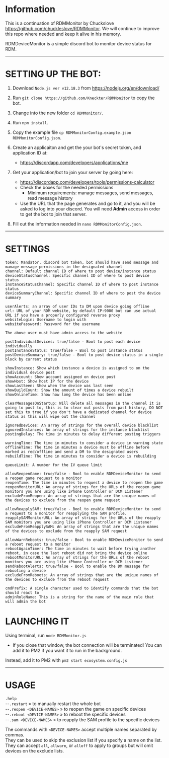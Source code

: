 # Information

This is a continuation of RDMMonitor by Chuckslove <https://github.com/chuckleslove/RDMMonitor>. We will continue to improve this repo where needed and keep it alive in his memory.

RDMDeviceMonitor is a simple discord bot to monitor device status for RDM.

<hr />

# SETTING UP THE BOT:

1. Download `Node.js ver v12.18.3` from https://nodejs.org/en/download/

2. Run `git clone https://github.com/Kneckter/RDMMonitor` to copy the bot.

3. Change into the new folder `cd RDMMonitor/`.

4. Run `npm install`.

5. Copy the example file `cp RDMMonitorConfig.example.json RDMMonitorConfig.json`.

6. Create an applicaiton and get the your bot's secret token, and application ID at:
   * https://discordapp.com/developers/applications/me

7. Get your application/bot to join your server by going here:
   * https://discordapp.com/developers/tools/permissions-calculator
   * Check the boxes for the needed permissions
     * Minimum requirements: manage messages, send messages, read message history
   * Use the URL that the page generates and go to it, and you will be asked to log into your discord. You will need **Admin** access in order to get the bot to join that server.

8. Fill out the information needed in `nano RDMMonitorConfig.json`.

<hr />

# SETTINGS
```
token: Mandator, discord bot token, bot should have send message and manage message permissions in the designated channel
channel: Default channel ID of where to post device/instance status
deviceStatusChannel: Specific channel ID of where to post device status
instanceStatusChannel: Specific channel ID of where to post instance status
deviceSummaryChannel: Specific channel ID of where to post the device summary

userAlerts: an array of user IDs to DM upon device going offline
url: URL of your RDM website, by default IP:9000 but can use actual URL if you have a properly configured reverse proxy
websiteLogin: Username to login with
websitePassword: Password for the username

The above user must have admin access to the website

postIndividualDevices: true/false - Bool to post each device individually
postInstanceStatus: true/false - Bool to post instance status
postDeviceSummary: true/false - Bool to post device status in a single block by current status

showInstance: Show which instance a device is assigned to on the individual device post
showAccount: Show account assigned on device post
showHost: Show host IP for the device
showLastSeen: Show when the device was last seen
showBuildCount: Show the amount of times a device rebuilt
showOnlineTime: Show how long the device has been online

clearMessagesOnStartup: Will delete all messages in the channel it is going to post to, this is to clear out posts from past history, DO NOT set this to true if you don't have a dedicated channel for device status as this will wipe out the channel

ignoredDevices: An array of strings for the overall device blacklist
ignoredInstances: An array of strings for the instance blacklist
postingDelay: The time in minutes to delay different posting triggers

warningTime: The time in minutes to consider a device in warning state
offlineTime: The time in minutes a device must be offline before marked as red/offline and send a DM to the designated users
rebuildTime: The time in minutes to consider a device is rebuilding

queueLimit: A number for the IV queue limit

allowReopenGame: true/false - Bool to enable RDMDeviceMonitor to send a reopen game request to a monitor
reopenTime: The time in minutes to request a device to reopen the game
reopenMonitorURL: An array of strings for the URLs of the reopen game monitors you are using like iPhone Controller or DCM Listener
excludeFromReopen: An array of strings that are the unique names of the devices to exclude from the reopen game request

allowReapplySAM: true/false - Bool to enable RDMDeviceMonitor to send a request to a monitor for reapplying the SAM profile.
reapplySAMMonitorURL: An array of strings for the URLs of the reapply SAM monitors you are using like iPhone Controller or DCM Listener
excludeFromReapplySAM: An array of strings that are the unique names of the devices to exclude from the reapply SAM request

allowWarnReboots: true/false - Bool to enable RDMDeviceMonitor to send a reboot request to a monitor
rebootAgainTimer: The time in minutes to wait before trying another reboot, in case the last reboot did not bring the device online
rebootMonitorURL: An array of strings for the URLs of the reboot monitors you are using like iPhone Controller or DCM Listener
sendRebootAlerts: true/false - Bool to enable the DM message for rebooting a device
excludeFromReboots: An array of strings that are the unique names of the devices to exclude from the reboot request

cmdPrefix: A single character used to identify commands that the bot should react to
adminRoleName: This is a string for the name of the main role that will admin the bot
```

# LAUNCHING IT

Using terminal, run `node RDMMonitor.js`

   * If you close that window, the bot connection will be terminated! You can add it to PM2 if you want it to run in the background.

Instead, add it to PM2 with `pm2 start ecosystem.config.js`

<hr />

# USAGE

`.help`<br>
--`.restart`   »   to manually restart the whole bot<br>
--`.reopen <DEVICE-NAMES>`   »   to reopen the game on specific devices<br>
--`.reboot <DEVICE-NAMES>`   »   to reboot the specific devices<br>
--`.sam <DEVICE-NAMES>`   »   to reapply the SAM profile to the specific devices<br>

The commands with `<DEVICE-NAMES>` accept multiple names separated by commas.<br>
They can be used to skip the exclusion list if you specify a name on the list.<br>
They can accept `all`, `allwarn`, or `alloff` to apply to groups but will omit devices on the exclude lists.